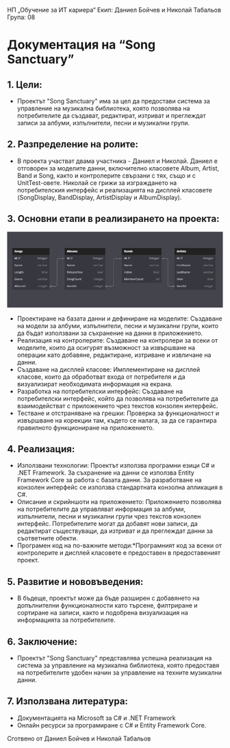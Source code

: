 НП „Обучение за ИТ кариера“ 
Екип: Даниел Бойчев и Николай Табальов
Група: 08

# Документация на “Song Sanctuary”
## 1. Цели:
-	Проектът "Song Sanctuary" има за цел да предостави система за управление на музикална библиотека, която позволява на потребителите да създават, редактират, изтриват и преглеждат записи за албуми, изпълнители, песни и музикални групи.

## 2. Разпределение на ролите:
-	В проекта участват двама участника - Даниел и Николай. Даниел е отговорен за моделите данни, включително класовете Album, Artist, Band и Song, както и контролерите свързани с тях, също и с UnitTest-овете. Николай се грижи за изграждането на потребителския интерфейс и реализацията на дисплей класовете (SongDisplay, BandDisplay, ArtistDisplay и AlbumDisplay).

## 3. Основни етапи в реализирането на проекта:

   
   ![alt text](https://github.com/DaniDagami/SongSanctuary/blob/main/%D0%94%D0%B8%D0%B7%D0%B0%D0%B9%D0%BD%20%D0%BD%D0%B0%20%D0%B1%D0%B0%D0%B7%D0%B0%20%D0%B4%D0%B0%D0%BD%D0%BD%D0%B8.png?raw=true)

-	Проектиране на базата данни и дефиниране на моделите: Създаване на модели за албуми, изпълнители, песни и музикални групи, които да бъдат използвани за съхранение на данни в приложението.
-	Реализация на контролерите: Създаване на контролери за всеки от моделите, които да осигурят възможност за извършване на операции като добавяне, редактиране, изтриване и извличане на данни.
-	Създаване на дисплей класове: Имплементиране на дисплей класове, които да обработват входа от потребителя и да визуализират необходимата информация на екрана.
-	Разработка на потребителски интерфейс: Създаване на потребителски интерфейс, който да позволява на потребителите да взаимодействат с приложението чрез текстов конзолен интерфейс.
-	Тестване и отстраняване на грешки: Проверка за функционалност и извършване на корекции там, където се налага, за да се гарантира правилното функциониране на приложението.

## 4. Реализация:
-	Използвани технологии: Проектът използва програмни езици C# и .NET Framework. За съхранение на данни се използва Entity Framework Core за работа с базата данни. За разработване на конзолен интерфейс се използва стандартната конзолна апликация в C#.
-	Описание и скрийншоти на приложението: Приложението позволява на потребителите да управляват информация за албуми, изпълнители, песни и музикални групи чрез текстов конзолен интерфейс. Потребителите могат да добавят нови записи, да редактират съществуващи, да изтриват и да преглеждат данни за съответните обекти.
-	Програмен код на по-важните методи:*Програмният код за всеки от контролерите и дисплей класовете е предоставен в предоставеният проект.

## 5. Развитие и нововъведения:
-	В бъдеще, проектът може да бъде разширен с добавянето на допълнителни функционалности като търсене, филтриране и сортиране на записи, както и подобрена визуализация на информацията за потребителите.

## 6. Заключение:
-	Проектът "Song Sanctuary" представлява успешна реализация на система за управление на музикална библиотека, която предоставя на потребителите удобен начин за управление на техните музикални данни.

## 7. Използвана литература:
-	Документацията на Microsoft за C# и .NET Framework
-	Онлайн ресурси за програмиране с C# и Entity Framework Core.

Сготвено от Даниел Бойчев и Николай Табальов

